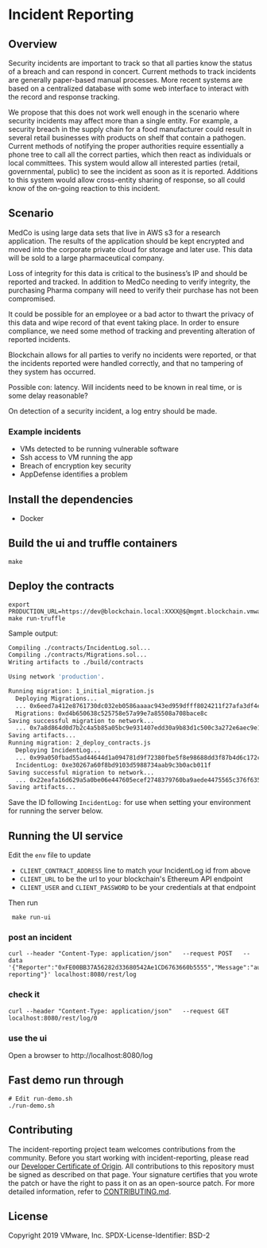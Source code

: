 # Incident Reporting

## Overview

Security incidents are important to track so that all parties know the status of a breach and can respond in concert.
Current methods to track incidents are generally paper-based manual processes.
More recent systems are based on a centralized database with some web interface to interact with the record and response tracking.

We propose that this does not work well enough in the scenario where security incidents may affect more than a single entity.
For example, a security breach in the supply chain for a food manufacturer could result in several retail businesses with products on shelf that contain a pathogen.
Current methods of notifying the proper authorities require essentially a phone tree to call all the correct parties, which then react as individuals or local committees.
This system would allow all interested parties (retail, governmental, public) to see the incident as soon as it is reported.
Additions to this system would allow cross-entity sharing of response, so all could know of the on-going reaction to this incident.

## Scenario

MedCo is using large data sets that live in AWS s3 for a research application.  The results of the application should be kept encrypted and moved into the corporate private cloud for storage and later use.  This data will be sold to a large pharmaceutical company.

Loss of integrity for this data is critical to the business’s IP and should be reported and tracked.  In addition to MedCo needing to verify integrity, the purchasing Pharma company will need to verify their purchase has not been compromised.

It could be possible for an employee or a bad actor to thwart the privacy of this data and wipe record of that event taking place.  In order to ensure compliance, we need some method of tracking and preventing alteration of reported incidents.

Blockchain allows for all parties to verify no incidents were reported, or that the incidents reported were handled correctly, and that no tampering of they system has occurred.

Possible con: latency.  Will incidents need to be known in real time, or is some delay reasonable?

On detection of a security incident, a log entry should be made.

### Example incidents

* VMs detected to be running vulnerable software
* Ssh access to VM running the app
* Breach of encryption key security
* AppDefense identifies a problem

## Install the dependencies

* Docker

## Build the ui and truffle containers

    make

## Deploy the contracts

    export PRODUCTION_URL=https://dev@blockchain.local:XXXX@$@mgmt.blockchain.vmware.com/blockchains/XXXX/api/concord/eth
    make run-truffle

Sample output:

``` bash
Compiling ./contracts/IncidentLog.sol...
Compiling ./contracts/Migrations.sol...
Writing artifacts to ./build/contracts

Using network 'production'.

Running migration: 1_initial_migration.js
  Deploying Migrations...
  ... 0x6eed7a412e8761730dc032eb0586aaaac943ed959dfff8024211f27afa3df4ed
  Migrations: 0xd4b650638c525758e57a99e7a85508a708bace8c
Saving successful migration to network...
  ... 0x7a8d864d0d7b2c4a5b85a05bc9e931407edd30a9b83d1c500c3a272e6aec9e14
Saving artifacts...
Running migration: 2_deploy_contracts.js
  Deploying IncidentLog...
  ... 0x99a050fbad55ad44644d1a094781d9f72380fbe5f8e98688dd3f87b4d6c172c6
  IncidentLog: 0xe30267a60f8bd9103d5988734aab9c3b0acb011f
Saving successful migration to network...
  ... 0x22eafa16d629a5a0be06e447605ecef2748379760ba9aede4475565c376f6357
Saving artifacts...
```

Save the ID following `IncidentLog:` for use when setting your environment for running the server below.

## Running the UI service

Edit the `env` file to update

* `CLIENT_CONTRACT_ADDRESS` line to match your IncidentLog id from above
* `CLIENT_URL` to be the url to your blockchain's Ethereum API endpoint
* `CLIENT_USER` and `CLIENT_PASSWORD` to be your credentials at that endpoint

Then run

     make run-ui

### post an incident

    curl --header "Content-Type: application/json"   --request POST   --data '{"Reporter":"0xFE00BB37A56282d33680542Ae1CD6763660b5555","Message":"automatic reporting"}' localhost:8080/rest/log

### check it

    curl --header "Content-Type: application/json"   --request GET localhost:8080/rest/log/0

### use the ui

Open a browser to http://localhost:8080/log

## Fast demo run through

    # Edit run-demo.sh
    ./run-demo.sh

## Contributing

The incident-reporting project team welcomes contributions from the community. Before you start working with incident-reporting, please read our [Developer Certificate of Origin](https://cla.vmware.com/dco). All contributions to this repository must be signed as described on that page. Your signature certifies that you wrote the patch or have the right to pass it on as an open-source patch. For more detailed information, refer to [CONTRIBUTING.md](CONTRIBUTING.md).

## License

Copyright 2019 VMware, Inc.
SPDX-License-Identifier: BSD-2
